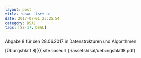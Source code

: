 ```yaml
---
layout: post
title: 'DSAL Blatt 8'
date: 2017-07-01 23:25:54
category: DSAL
tags: [SS-17, DSAL]
---
```


Abgabe 8 für den 28.06.2017 in Datenstrukturen und Algorithmen

[Übungsblatt 8]({{ site.baseurl }}/assets/dsal/uebungsblatt8.pdf)
